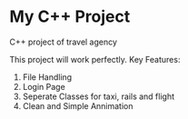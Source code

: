 # My C++ Project

C++ project of travel agency

This project will work perfectly.
Key Features:
1. File Handling
2. Login Page
3. Seperate Classes for taxi, rails and flight
4. Clean and Simple Annimation
